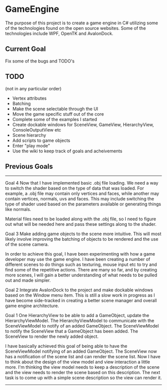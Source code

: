 # GameEngine
The purpose of this project is to create a game engine in C# utilizing some of the technologies
found on the open source websites. Some of the technologies include WPF, OpenTK and AvalonDock.

## Current Goal
Fix some of the bugs and TODO's

## TODO
(not in any particular order)
- Vertex attributes
- Batching
- Make the scene selectable through the UI
- Move the game specific stuff out of the core
- Complete some of the examples I started
- Create dockable windows for SceneView, GameView, HierarchyView, ConsoleOutputView etc
- Scene hierarchy
- Add scripts to game objects
- Enter "play mode"
- Use the wiki to keep track of goals and acheivements

## Previous Goals

-------------------------------------------------------------------------------------------
Goal 4
Now that I have implemented basic .obj file loading. We need a way to switch the shader based
on the type of data that was loaded. For example, a .obj file may contain only vertices and faces,
while another may contain vertices, normals, uvs and faces.
This may include switching the type of shader used based on the parameters available or
generating things like normals.

Material files need to be loaded along with the .obj file, so I need to figure out what will be
needed here and pass these settings along to the shader.

Goal 3
Make adding game objects to the scene more intuitive. This will most likely involve improving
the batching of objects to be rendered and the use of the scene camera.

In order to achieve this goal, I have been experimenting with how a game developer may use the
game engine. I have been creating a number of different scenes to do things such as texturing,
mouse input etc to try and find some of the repetitive actions. There are many so far, and by
creating more scenes, I will gain a better understanding of what needs to be pulled out and made
simpler.

Goal 2
Integrate AvalonDock to the project and make dockable windows based on the Window menu item.
This is still a slow work in progress as I have become side-tracked in creating a better scene
manager and overall game engine architecture.

Goal 1
One HierarchyView to be able to add a GameObject, update the HierarchyViewModel.
The HierarchyViewModel to communicate with the SceneViewModel to notify of an added GameObject.
The SceneViewModel to notify the SceneView that a GameObject has been added.
The SceneView to render the newly added object.

I have basically achieved this goal of being able to have the SceneViewModel notifying
of an added GameObject. The SceneView now has a notification of the scene list and can
render the scene list. Now I have to think about the design of the view model and view
interaction a little more. I'm thinking the view model needs to keep a description of
the scene and the view needs to render the scene based on this description. The next
task is to come up with a simple scene description so the view can render it.

-------------------------------------------------------------------------------------------
